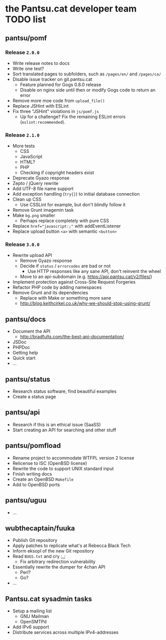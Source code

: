 # the Pantsu.cat developer team TODO list

## pantsu/pomf

### Release `2.0.0`

- Write release notes to docs
- Write one test?
- Sort translated pages to subfolders, such as `/pages/en/` and `/pages/ca/`
- Disable issue tracker on git.pantsu.cat
  - Feature planned for Gogs 0.8.0 release
  - Disable on nginx side until then or modify Gogs code to return an error
- Remove more moe code from `upload_file()`
- Replace JSHint with ESLint
- Fix three "JSHint" violations in `js/pomf.js`
  - Up for a challenge? Fix the remaining ESLint errors (`eslint:recommended`).

### Release `2.1.0`

- More tests 
  - CSS
  - JavaScript
  - HTML?
  - PHP
  - Checking if copyright headers exist
- Deprecate Gyazo response
- Zepto / jQuery rewrite
- Add UTF-8 file name support
- Add exception handling (`try{}`) to initial database connection
- Clean up CSS
  - Use CSSLint for example, but don't blindly follow it
- Remove Grunt imagemin task
- Make `bg.png` smaller
  - Perhaps replace completely with pure CSS
- Replace `href="javascript:;"` with addEventListener
- Replace upload button `<a>` with semantic `<button>`

### Release `3.0.0`

- Rewrite upload API
  - Remove Gyazo response
  - Decide if `status` / `errorcodes` are bad or not
    - Use HTTP responses like any sane API, don't reinvent the wheel
  - Move to an api-subdomain (e.g. <https://api.pantsu.cat/v2/files/>)
- Implement protection against Cross-Site Request Forgeries
- Refactor PHP code by adding namespaces
- Remove Grunt and its dependencies
  - Replace with Make or something more sane
  - <http://blog.keithcirkel.co.uk/why-we-should-stop-using-grunt/>

## pantsu/docs

- Document the API
  - <http://bradfults.com/the-best-api-documentation/>
- JSDoc
- PHPDoc
- Getting help
- Quick start
- …

## pantsu/status

- Research status software, find beautiful examples
- Create a status page

## pantsu/api

- Research if this is an ethical issue (SaaSS)
- Start creating an API for searching and other stuff

## pantsu/pomfload

- Rename project to accommodate WTFPL version 2 license
- Relicense to ISC (OpenBSD license)
- Rewrite the code to support UNIX standard input
- Finish writing docs
- Create an OpenBSD `Makefile`
- Add to OpenBSD ports

## pantsu/uguu

- …

## wubthecaptain/fuuka

- Publish Git repository
- Apply patches to replicate what's at Rebecca Black Tech
- Inform eksopl of the new Git repository
- Read `BUGS.txt` and cry ;_;
  - Fix arbitrary redirection vulnerability
- Essentially rewrite the dumper for 4chan API
  - Perl?
  - Go?
- …

## Pantsu.cat sysadmin tasks

- Setup a mailing list
  - GNU Mailman
  - OpenSMTPd
- Add IPv6 support
- Distribute services across multiple IPv4-addresses
